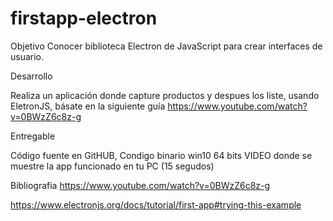 # firstapp-electron
Objetivo
Conocer biblioteca Electron de JavaScript para crear interfaces de usuario.

Desarrollo

Realiza un aplicación donde capture productos y despues los liste, usando EletronJS, básate en la siguiente guía
https://www.youtube.com/watch?v=0BWzZ6c8z-g


Entregable


Código fuente en GitHUB,
Condigo binario win10 64 bits
VIDEO donde se muestre la app funcionado en tu PC (15 segudos)


Bibliografia
https://www.youtube.com/watch?v=0BWzZ6c8z-g

https://www.electronjs.org/docs/tutorial/first-app#trying-this-example
